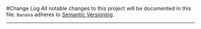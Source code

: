 #Change Log
All notable changes to this project will be documented in this file.
`Banana` adheres to [Semantic Versioning](http://semver.org/).

--- 

